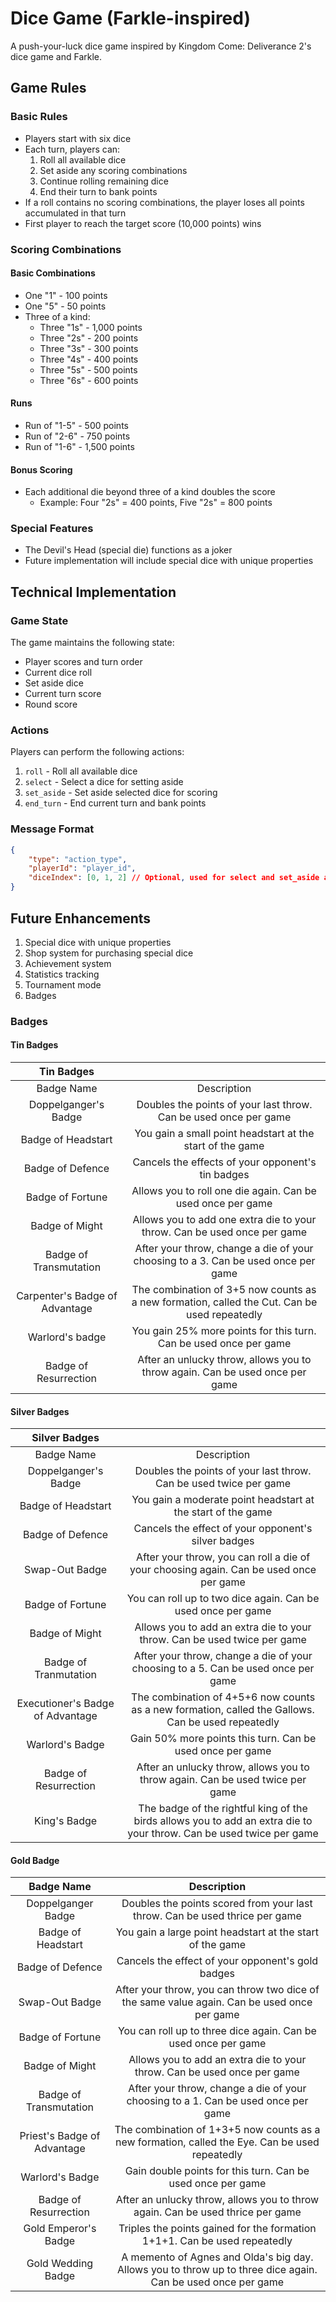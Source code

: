 # Dice Game (Farkle-inspired)

A push-your-luck dice game inspired by Kingdom Come: Deliverance 2's dice game and Farkle.

## Game Rules

### Basic Rules

-   Players start with six dice
-   Each turn, players can:
    1. Roll all available dice
    2. Set aside any scoring combinations
    3. Continue rolling remaining dice
    4. End their turn to bank points
-   If a roll contains no scoring combinations, the player loses all points accumulated in that turn
-   First player to reach the target score (10,000 points) wins

### Scoring Combinations

#### Basic Combinations

-   One "1" - 100 points
-   One "5" - 50 points
-   Three of a kind:
    -   Three "1s" - 1,000 points
    -   Three "2s" - 200 points
    -   Three "3s" - 300 points
    -   Three "4s" - 400 points
    -   Three "5s" - 500 points
    -   Three "6s" - 600 points

#### Runs

-   Run of "1-5" - 500 points
-   Run of "2-6" - 750 points
-   Run of "1-6" - 1,500 points

#### Bonus Scoring

-   Each additional die beyond three of a kind doubles the score
    -   Example: Four "2s" = 400 points, Five "2s" = 800 points

### Special Features

-   The Devil's Head (special die) functions as a joker
-   Future implementation will include special dice with unique properties

## Technical Implementation

### Game State

The game maintains the following state:

-   Player scores and turn order
-   Current dice roll
-   Set aside dice
-   Current turn score
-   Round score

### Actions

Players can perform the following actions:

1. `roll` - Roll all available dice
2. `select` - Select a dice for setting aside
3. `set_aside` - Set aside selected dice for scoring
4. `end_turn` - End current turn and bank points

### Message Format

```json
{
    "type": "action_type",
    "playerId": "player_id",
    "diceIndex": [0, 1, 2] // Optional, used for select and set_aside action
}
```

## Future Enhancements

1. Special dice with unique properties
2. Shop system for purchasing special dice
3. Achievement system
4. Statistics tracking
5. Tournament mode
6. Badges

### Badges

#### Tin Badges

|           Tin Badges           |                                                                                              |
| :----------------------------: | :------------------------------------------------------------------------------------------: |
|           Badge Name           |                                         Description                                          |
|      Doppelganger's Badge      |               Doubles the points of your last throw. Can be used once per game               |
|       Badge of Headstart       |                  You gain a small point headstart at the start of the game                   |
|        Badge of Defence        |                      Cancels the effects of your opponent's tin badges                       |
|        Badge of Fortune        |                 Allows you to roll one die again. Can be used once per game                  |
|         Badge of Might         |           Allows you to add one extra die to your throw. Can be used once per game           |
|     Badge of Transmutation     |      After your throw, change a die of your choosing to a 3. Can be used once per game       |
| Carpenter's Badge of Advantage | The combination of 3+5 now counts as a new formation, called the Cut. Can be used repeatedly |
|        Warlord's badge         |              You gain 25% more points for this turn. Can be used once per game               |
|     Badge of Resurrection      |         After an unlucky throw, allows you to throw again. Can be used once per game         |

#### Silver Badges

|          Silver Badges           |                                                                                                                      |
| :------------------------------: | :------------------------------------------------------------------------------------------------------------------: |
|            Badge Name            |                                                     Description                                                      |
|       Doppelganger's Badge       |                          Doubles the points of your last throw. Can be used twice per game                           |
|        Badge of Headstart        |                             You gain a moderate point headstart at the start of the game                             |
|         Badge of Defence         |                                 Cancels the effect of your opponent's silver badges                                  |
|          Swap-Out Badge          |                After your throw, you can roll a die of your choosing again. Can be used once per game                |
|         Badge of Fortune         |                             You can roll up to two dice again. Can be used once per game                             |
|          Badge of Might          |                       Allows you to add an extra die to your throw. Can be used twice per game                       |
|      Badge of Tranmutation       |                  After your throw, change a die of your choosing to a 5. Can be used once per game                   |
| Executioner's Badge of Advantage |          The combination of 4+5+6 now counts as a new formation, called the Gallows. Can be used repeatedly          |
|         Warlord's Badge          |                              Gain 50% more points this turn. Can be used once per game                               |
|      Badge of Resurrection       |                    After an unlucky throw, allows you to throw again. Can be used twice per game                     |
|           King's Badge           | The badge of the rightful king of the birds allows you to add an extra die to your throw. Can be used twice per game |

#### Gold Badge

|         Badge Name          |                                                 Description                                                  |
| :-------------------------: | :----------------------------------------------------------------------------------------------------------: |
|     Doppelganger Badge      |                 Doubles the points scored from your last throw. Can be used thrice per game                  |
|     Badge of Headstart      |                          You gain a large point headstart at the start of the game                           |
|      Badge of Defence       |                              Cancels the effect of your opponent's gold badges                               |
|       Swap-Out Badge        |         After your throw, you can throw two dice of the same value again. Can be used once per game          |
|      Badge of Fortune       |                        You can roll up to three dice again. Can be used once per game                        |
|       Badge of Might        |                   Allows you to add an extra die to your throw. Can be used once per game                    |
|   Badge of Transmutation    |              After your throw, change a die of your choosing to a 1. Can be used once per game               |
| Priest's Badge of Advantage |        The combination of 1+3+5 now counts as a new formation, called the Eye. Can be used repeatedly        |
|       Warlord's Badge       |                         Gain double points for this turn. Can be used once per game                          |
|    Badge of Resurrection    |                After an unlucky throw, allows you to throw again. Can be used thrice per game                |
|    Gold Emperor's Badge     |                  Triples the points gained for the formation 1+1+1. Can be used repeatedly                   |
|     Gold Wedding Badge      | A memento of Agnes and Olda's big day. Allows you to throw up to three dice again. Can be used once per game |
